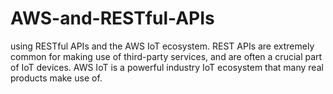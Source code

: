 # AWS-and-RESTful-APIs
using RESTful APIs and the AWS IoT ecosystem. REST APIs are extremely common for making use of third-party services, and are often a crucial part of IoT devices. AWS IoT is a powerful industry IoT ecosystem that many real products make use of.
